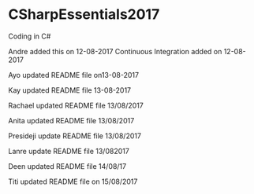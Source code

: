 # CSharpEssentials2017
Coding in C#

Andre added this on 12-08-2017
Continuous Integration added on 12-08-2017

Ayo updated README file on13-08-2017

Kay updated README file 13-08-2017

Rachael updated README file 13/08/2017

Anita updated README file 13/08/2017

Presideji update README file 13/08/2017

Lanre update README file 13/082017

Deen updated README file 14/08/17

Titi updated README file on 15/08/2017